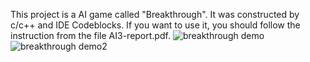 This project is a AI game called "Breakthrough".
It was constructed by c/c++ and IDE Codeblocks.
If you want to use it, you should follow the instruction from the file AI3-report.pdf.
![breakthrough demo](https://user-images.githubusercontent.com/24307350/31333557-220f2e60-ad1d-11e7-9d4f-fcb826a89b24.PNG)
![breakthrough demo2](https://user-images.githubusercontent.com/24307350/31333559-229b7064-ad1d-11e7-91ef-39d7a5aa50cf.PNG)
